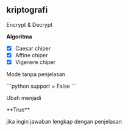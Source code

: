 ## kriptografi

<p>Encrypt & Decrypt</p>

**Algoritma**

- [x] Caesar chiper
- [x] Affine chiper
- [x] Vigenere chiper

<p>Mode tanpa penjelasan</p>
```python
support = False
```

<p>Ubah menjadi</p> **True** <p>jika ingin jawaban lengkap dengan penjelasan</p>
